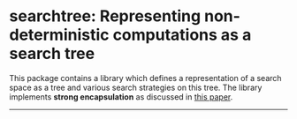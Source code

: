 searchtree: Representing non-deterministic computations as a search tree
========================================================================

This package contains a library which defines a representation of
a search space as a tree and various search strategies on this tree.
The library implements **strong encapsulation** as discussed in
[this paper](http://www.informatik.uni-kiel.de/~mh/papers/JFLP04_findall.html).

--------------------------------------------------------------------------

